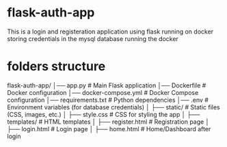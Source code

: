 # flask-auth-app
This is a login and registeration application using flask running on docker storing credentials in the mysql database running the docker
# folders structure
flask-auth-app/
│── app.py                 # Main Flask application
│── Dockerfile             # Docker configuration
│── docker-compose.yml     # Docker Compose configuration
│── requirements.txt       # Python dependencies
│── .env                   # Environment variables (for database credentials)
│
├── static/                # Static files (CSS, images, etc.)
│   ├── style.css          # CSS for styling the app
│
├── templates/             # HTML templates
│   ├── register.html      # Registration page
│   ├── login.html         # Login page
│   ├── home.html          # Home/Dashboard after login
